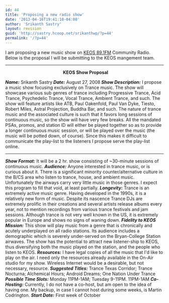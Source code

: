 ```yaml
---
id: 44
title: 'Proposing a new radio show'
date: '2013-04-16T19:41:10-04:00'
author: 'Srikanth Sastry'
layout: revision
guid: 'http://sastry.hcoop.net/srikanthwp/?p=44'
permalink: '/?p=44'
---
```


I am proposing a new music show on <a title="KEOS" href="http://www.keos.org/" target="_self">KEOS 89.1FM</a> Community Radio. Below is the proposal I will be submitting to the KEOS mangement team.

<hr align="center" size="2" width="100%" />
<p align="center"><b>  KEOS Show Proposal</b></p>
<i><b>Name:</b></i> Srikanth Sastry<i><b>
Date:</b></i> August 27, 2008<i><b>
Show Description:</b></i> I propose a music show focusing exclusively on Trance music. The show will showcase various sub genres of trance including Progressive Trance, Acid Trance, Psychedelic Trance, Vocal Trance, Ambient Trance, and such. The show will feature artists like ATB, Paul Oakenfold, Paul Van Dyke, Tiesto, Robert Miles, Astral Projection, Buddha Bar, and such. The nature of trance music and the associated culture is such that it favors long sessions of continuous music, so the show will have very few breaks. All the mandated PSAs, promos, and station ID will either be played together so as to provide a longer continuous music session, or will be played over the music (the music will be potted down, of course). Since this makes it difficult to communicate the play-list to the listeners I propose serve the play-list online.

<hr id="system-readmore" />

<i><b>Show Format:</b></i> It will be a 2 hr. show consisting of ~30-minute sessions of continuous music.
<i><b>Audience:</b></i> Anyone interested in trance music, or is curious about it. There is a significant minority counter/alternative culture in the B/CS area who listen to trance, house, and ambient music. Unfortunately the airways carry very little music in those genres. I expect this program to fill that void, at least partially.
<i><b>Longevity:</b></i> Trance is an extremely active music genre. Having developed in the 1990s, it is a relatively new form of music. Despite its nascence Trance DJs are extremely prolific in their creations and several artists release albums every year, not to mention recordings from various trance festivals and jam sessions. Although trance is not very well known in the US, it is extremely popular in Europe and shows no signs of waning down.
<i><b>Fidelity to KEOS Mission:</b></i> This show will play music from a genre that is chronically and acutely underplayed on all radio stations. Its audience includes a demographic which is severely under-served on the Bryan-College Station airwaves. The show has the potential to attract new listener-ship to KEOS, thus diversifying both the music played on the station, and the people who listen to KEOS.
<i><b>Resources:</b></i> I have legal copies of all the music that I'd like to play on the air. I need only the resources already available in the On-Air studio for my show. Wireless Internet would be a desirable, but not necessary, resource.
<i><b>Suggested Titles:</b></i> Trance Texas Corridor; Trance Nocturna; Alchemical Hours; Android Dreams; One Nation Under Trance
<i><b>Possible Time Slots:</b></i> Monday 11PM-1AM; Tuesday 9-11PM. 11PM-1AM
<i><b>Co-Hosting:</b></i> Currently, I do not have a co-host, but am open to the idea of having one. My backup, in case I cannot host during some weeks, is Martin Codrington.
<i><b>Start Date:</b></i> First week of October